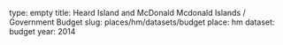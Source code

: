type: empty
title: Heard Island and McDonald Mcdonald Islands / Government Budget
slug: places/hm/datasets/budget
place: hm
dataset: budget
year: 2014
